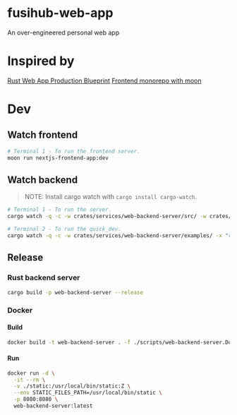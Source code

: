 # fusihub-web-app
An over-engineered personal web app

# Inspired by
[Rust Web App Production Blueprint](https://github.com/rust10x/rust-web-app)
[Frontend monorepo with moon](https://github.com/moonrepo/examples/tree/master)

# Dev

## Watch frontend

```sh
# Terminal 1 - To run the frontend server.
moon run nextjs-frontend-app:dev
```

## Watch backend

> NOTE: Install cargo watch with `cargo install cargo-watch`.

```sh
# Terminal 1 - To run the server.
cargo watch -q -c -w crates/services/web-backend-server/src/ -w crates/libs/ -w .cargo/ -x "run -p web-backend-server"

# Terminal 2 - To run the quick_dev.
cargo watch -q -c -w crates/services/web-backend-server/examples/ -x "run -p web-backend-server --example quick_dev"
```

## Release

### Rust backend server
```sh
cargo build -p web-backend-server --release
```

### Docker 

#### Build
```sh
docker build -t web-backend-server . -f ./scripts/web-backend-server.Dockerfile
```

#### Run
```sh
docker run -d \
  -it --rm \
  -v ./static:/usr/local/bin/static:Z \
  --env STATIC_FILES_PATH=/usr/local/bin/static \
  -p 8080:8080 \
  web-backend-server:latest
```